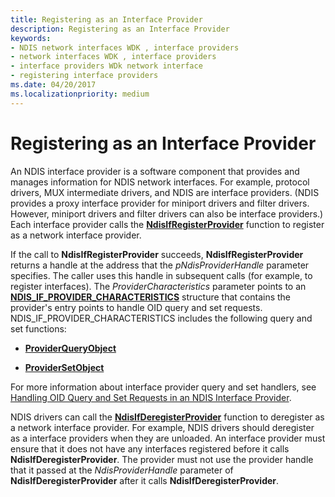 ```yaml
---
title: Registering as an Interface Provider
description: Registering as an Interface Provider
keywords:
- NDIS network interfaces WDK , interface providers
- network interfaces WDK , interface providers
- interface providers WDk network interface
- registering interface providers
ms.date: 04/20/2017
ms.localizationpriority: medium
---
```


# Registering as an Interface Provider





An NDIS interface provider is a software component that provides and manages information for NDIS network interfaces. For example, protocol drivers, MUX intermediate drivers, and NDIS are interface providers. (NDIS provides a proxy interface provider for miniport drivers and filter drivers. However, miniport drivers and filter drivers can also be interface providers.) Each interface provider calls the [**NdisIfRegisterProvider**](/windows-hardware/drivers/ddi/ndis/nf-ndis-ndisifregisterprovider) function to register as a network interface provider.

If the call to **NdisIfRegisterProvider** succeeds, **NdisIfRegisterProvider** returns a handle at the address that the *pNdisProviderHandle* parameter specifies. The caller uses this handle in subsequent calls (for example, to register interfaces). The *ProviderCharacteristics* parameter points to an [**NDIS\_IF\_PROVIDER\_CHARACTERISTICS**](/windows-hardware/drivers/ddi/ndis/ns-ndis-_ndis_if_provider_characteristics) structure that contains the provider's entry points to handle OID query and set requests. NDIS\_IF\_PROVIDER\_CHARACTERISTICS includes the following query and set functions:

-   [**ProviderQueryObject**](/windows-hardware/drivers/ddi/ndis/nc-ndis-if_query_object)

-   [**ProviderSetObject**](/windows-hardware/drivers/ddi/ndis/nc-ndis-if_set_object)

For more information about interface provider query and set handlers, see [Handling OID Query and Set Requests in an NDIS Interface Provider](handling-oid-query-and-set-requests-in-an-ndis-interface-provider.md).

NDIS drivers can call the [**NdisIfDeregisterProvider**](/windows-hardware/drivers/ddi/ndis/nf-ndis-ndisifderegisterprovider) function to deregister as a network interface provider. For example, NDIS drivers should deregister as a interface providers when they are unloaded. An interface provider must ensure that it does not have any interfaces registered before it calls **NdisIfDeregisterProvider**. The provider must not use the provider handle that it passed at the *NdisProviderHandle* parameter of **NdisIfDeregisterProvider** after it calls **NdisIfDeregisterProvider**.

 

